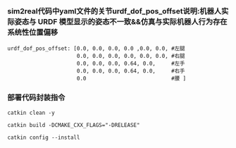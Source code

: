 ###  sim2real代码中yaml文件的关节urdf_dof_pos_offset说明:机器人实际姿态与 URDF 模型显示的姿态不一致&&仿真与实际机器人行为存在系统性位置偏移
```
urdf_dof_pos_offset: [0.0, 0.0, 0.0, 0.0 ,0.0, 0.0, #左腿
                      0.0, 0.0, 0.0, 0.0, 0.0, 0.0, #右腿
                      0.0, 0.0, 0.0, 0.64, 0.0,     #左手                    
                      0.0, 0.0, 0.0, 0.64, 0.0,     #右手                     
                      0.0                           #腰 ]
```


### 部署代码封装指令
```
catkin clean -y
```
```
catkin build -DCMAKE_CXX_FLAGS="-DRELEASE"
```
```
catkin config --install
```
